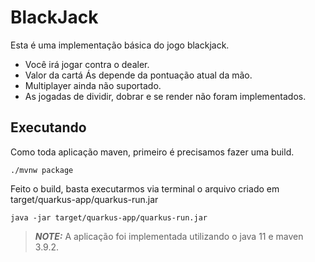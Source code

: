 # BlackJack

Esta é uma implementação básica do jogo blackjack.

- Você irá jogar contra o dealer. 
- Valor da cartá Ás depende da pontuação atual da mão.
- Multiplayer ainda não suportado.
- As jogadas de dividir, dobrar e se render não foram implementados.

## Executando

Como toda aplicação maven, primeiro é precisamos fazer uma build.
```shell script
./mvnw package
```
Feito o build, basta executarmos via terminal o arquivo criado em target/quarkus-app/quarkus-run.jar
```shell script
java -jar target/quarkus-app/quarkus-run.jar
```

> **_NOTE:_** A aplicação foi implementada utilizando o java 11 e maven 3.9.2.



